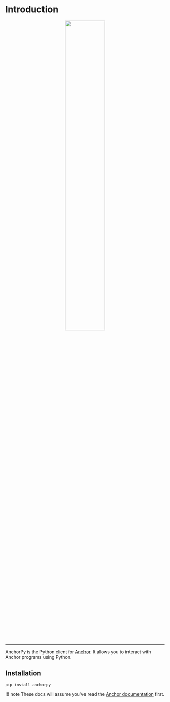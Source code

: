 # Introduction
<div align="center">
    <img src="https://raw.githubusercontent.com/kevinheavey/anchorpy/main/docs/img/logo.png" width="50%" height="50%">
</div>

---

AnchorPy is the Python client for [Anchor](https://github.com/project-serum/anchor). It allows you to interact with Anchor programs using Python.

## Installation

```shell
pip install anchorpy
```


!!! note
    These docs will assume you've read the [Anchor documentation](https://project-serum.github.io/anchor/tutorials/tutorial-0.html) first.